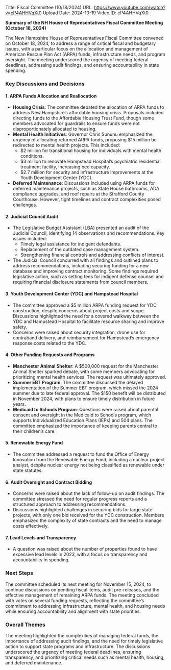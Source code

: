 Title: Fiscal Committee (10/18/2024)
URL: https://www.youtube.com/watch?v=cP4AHHVqXt0
Upload Date: 2024-10-19
Video ID: cP4AHHVqXt0

**Summary of the NH House of Representatives Fiscal Committee Meeting (October 18, 2024)**

The New Hampshire House of Representatives Fiscal Committee convened on October 18, 2024, to address a range of critical fiscal and budgetary issues, with a particular focus on the allocation and management of American Rescue Plan Act (ARPA) funds, infrastructure needs, and program oversight. The meeting underscored the urgency of meeting federal deadlines, addressing audit findings, and ensuring accountability in state spending.

### **Key Discussions and Decisions**

#### **1. ARPA Funds Allocation and Reallocation**
- **Housing Crisis**: The committee debated the allocation of ARPA funds to address New Hampshire’s affordable housing crisis. Proposals included directing funds to the Affordable Housing Trust Fund, though some members advocated for guardrails to ensure funds were not disproportionately allocated to housing.
- **Mental Health Initiatives**: Governor Chris Sununu emphasized the urgency of allocating returned ARPA funds, proposing $15 million be redirected to mental health projects. This included:
  - $2 million for transitional housing for individuals with mental health conditions.
  - $3 million to renovate Hampstead Hospital’s psychiatric residential treatment facility, increasing bed capacity.
  - $2.7 million for security and infrastructure improvements at the Youth Development Center (YDC).
- **Deferred Maintenance**: Discussions included using ARPA funds for deferred maintenance projects, such as State House bathrooms, ADA compliance upgrades, and roof repairs at the Strafford County Courthouse. However, tight timelines and contract complexities posed challenges.

#### **2. Judicial Council Audit**
- The Legislative Budget Assistant (LBA) presented an audit of the Judicial Council, identifying 14 observations and recommendations. Key issues included:
  - Timely legal assistance for indigent defendants.
  - Replacement of the outdated case management system.
  - Strengthening financial controls and addressing conflicts of interest.
- The Judicial Council concurred with all findings and outlined plans to address recommendations, including securing funding for a new database and improving contract monitoring. Some findings required legislative action, such as setting fees for indigent defense counsel and requiring financial disclosure statements from council members.

#### **3. Youth Development Center (YDC) and Hampstead Hospital**
- The committee approved a $5 million ARPA funding request for YDC construction, despite concerns about project costs and scope. Discussions highlighted the need for a covered walkway between the YDC and Hampstead Hospital to facilitate resource sharing and improve safety.
- Concerns were raised about security integration, drone use for contraband delivery, and reimbursement for Hampstead’s emergency response costs related to the YDC.

#### **4. Other Funding Requests and Programs**
- **Manchester Animal Shelter**: A $500,000 request for the Manchester Animal Shelter sparked debate, with some members advocating for prioritizing mental health services. The request was ultimately approved.
- **Summer EBT Program**: The committee discussed the delayed implementation of the Summer EBT program, which missed the 2024 summer due to late federal approval. The $150 benefit will be distributed in November 2024, with plans to ensure timely distribution in future years.
- **Medicaid to Schools Program**: Questions were raised about parental consent and oversight in the Medicaid to Schools program, which supports Individualized Education Plans (IEPs) and 504 plans. The committee emphasized the importance of keeping parents central to their children’s care.

#### **5. Renewable Energy Fund**
- The committee addressed a request to fund the Office of Energy Innovation from the Renewable Energy Fund, including a nuclear project analyst, despite nuclear energy not being classified as renewable under state statutes.

#### **6. Audit Oversight and Contract Bidding**
- Concerns were raised about the lack of follow-up on audit findings. The committee stressed the need for regular progress reports and a structured approach to addressing recommendations.
- Discussions highlighted challenges in securing bids for large state projects, with only one bid received for the YDC construction. Members emphasized the complexity of state contracts and the need to manage costs effectively.

#### **7. Lead Levels and Transparency**
- A question was raised about the number of properties found to have excessive lead levels in 2023, with a focus on transparency and accountability in spending.

### **Next Steps**
The committee scheduled its next meeting for November 15, 2024, to continue discussions on pending fiscal items, audit pre-releases, and the effective management of remaining ARPA funds. The meeting concluded with votes on several funding requests, reflecting the committee’s commitment to addressing infrastructure, mental health, and housing needs while ensuring accountability and alignment with state priorities.

### **Overall Themes**
The meeting highlighted the complexities of managing federal funds, the importance of addressing audit findings, and the need for timely legislative action to support state programs and infrastructure. The discussions underscored the urgency of meeting federal deadlines, ensuring transparency, and prioritizing critical needs such as mental health, housing, and deferred maintenance.